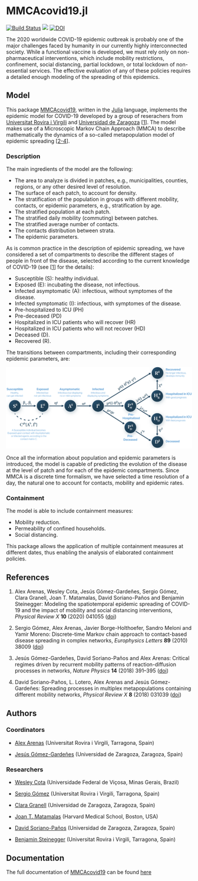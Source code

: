 # MMCAcovid19.jl

[![Build Status](https://travis-ci.com/jtmatamalas/MMCAcovid19.jl.svg?branch=master)](https://travis-ci.com/jtmatamalas/MMCAcovid19.jl)
[![][docs-latest-img]][docs-latest-url]
[![DOI](https://zenodo.org/badge/253392606.svg)](https://zenodo.org/badge/latestdoi/253392606)

The 2020 worldwide COVID-19 epidemic outbreak is probably one of the major challenges faced by humanity in our currently highly interconnected society. While a functional vaccine is developed, we must rely only on non-pharmaceutical interventions, which include mobility restrictions, confinement, social distancing, partial lockdown, or total lockdown of non-essential services. The effective evaluation of any of these policies requires a detailed enough modeling of the spreading of this epidemics.


## Model

This package [MMCAcovid19](https://github.com/jtmatamalas/MMCAcovid19), written in the [Julia](https://julialang.org) language, implements the epidemic model for COVID-19 developed by a group of reserachers from [Universitat Rovira i Virgili](https://www.urv.cat) and [Universidad de Zaragoza](http://unizar.es) [[1](#References-1)]. The model makes use of a Microscopic Markov Chain Approach (MMCA) to describe mathematically the dynamics of a so-called metapopulation model of epidemic spreading [[2-4](#References-1)].

### Description

The main ingredients of the model are the following:

- The area to analyze is divided in patches, e.g., municipalities, counties, regions, or any other desired level of resolution.
- The surface of each patch, to account for density.
- The stratification of the population in groups with different mobility, contacts, or epidemic parameters, e.g., stratification by age.
- The stratified population at each patch.
- The stratified daily mobility (commuting) between patches.
- The stratified average number of contacts.
- The contacts distribution between strata.
- The epidemic parameters.

As is common practice in the description of epidemic spreading, we have considered a set of compartments to describe the different stages of people in front of the disease, selected according to the current knowledge of COVID-19 (see [[1](#References-1)] for the details):

- Susceptible (S): healthy individual.
- Exposed (E): incubating the disease, not infectious.
- Infected asymptomatic (A): infectious, without symptomes of the disease.
- Infected symptomatic (I): infectious, with symptomes of the disease.
- Pre-hospitalized to ICU (PH)
- Pre-deceased (PD)
- Hospitalized in ICU patients who will recover (HR)
- Hospitalized in ICU patients who will not recover (HD)
- Deceased (D).
- Recovered (R).

The transitions between compartments, including their corresponding epidemic parameters, are:

![Model](Fig-model.png)

Once all the information about population and epidemic parameters is introduced, the model is capable of predicting the evolution of the disease at the level of patch and for each of the epidemic compartments. Since MMCA is a discrete time formalism, we have selected a time resolution of a day, the natural one to account for contacts, mobility and epidemic rates.

### Containment

The model is able to include containment measures:

- Mobility reduction.
- Permeability of confined households.
- Social distancing.

This package allows the application of multiple containment measures at different dates, thus enabling the analysis of elaborated containment policies.


## References

1. Alex Arenas, Wesley Cota, Jesús Gómez-Gardeñes, Sergio Gómez, Clara Granell, Joan T. Matamalas, David Soriano-Paños and Benjamin Steinegger: Modeling the spatiotemporal epidemic spreading of COVID-19 and the impact of mobility and social distancing interventions, _Physical Review X_ **10** (2020) 041055 ([doi](https://doi.org/10.1103/PhysRevX.10.041055))

2. Sergio Gómez, Alex Arenas, Javier Borge-Holthoefer, Sandro Meloni and Yamir Moreno: Discrete-time Markov chain approach to contact-based disease spreading in complex networks, _Europhysics Letters_ **89** (2010) 38009 ([doi](https://doi.org/10.1209/0295-5075/89/38009))

3. Jesús Gómez-Gardeñes, David Soriano-Paños and Alex Arenas: Critical regimes driven by recurrent mobility patterns of reaction-diffusion processes in networks, _Nature Physics_ **14** (2018) 391–395 ([doi](https://doi.org/10.1101/2020.03.21.20040022))

4. David Soriano-Paños, L. Lotero, Alex Arenas and Jesús Gómez-Gardeñes: Spreading processes in multiplex metapopulations containing different mobility networks, _Physical Review X_ **8** (2018) 031039 ([doi](https://doi.org/10.1103/PhysRevX.8.031039))


## Authors

### Coordinators

- [Alex Arenas](http://deim.urv.cat/alexandre.arenas) (Universitat Rovira i Virgili, Tarragona, Spain)

- [Jesús Gómez-Gardeñes](http://complex.unizar.es/~jesus/) (Universidad de Zaragoza, Zaragoza, Spain)

### Researchers

- [Wesley Cota](http://wesleycota.com/) (Universidade Federal de Viçosa, Minas Gerais, Brazil)

- [Sergio Gómez](http://deim.urv.cat/~sergio.gomez) (Universitat Rovira i Virgili, Tarragona, Spain)

- [Clara Granell](http://complex.unizar.es/~jesus/) (Universidad de Zaragoza, Zaragoza, Spain)

- [Joan T. Matamalas](https://www.linkedin.com/in/jtmatamalas) (Harvard Medical School, Boston, USA)

- [David Soriano-Paños](https://twitter.com/sorianopanos) (Universidad de Zaragoza, Zaragoza, Spain)

- [Benjamin Steinegger](https://twitter.com/stinomat) (Universitat Rovira i Virgili, Tarragona, Spain)


## Documentation

The full documentation of [MMCAcovid19](https://github.com/jtmatamalas/MMCAcovid19) can be found [here][docs-latest-url]


[docs-latest-img]: https://img.shields.io/badge/docs-latest-blue.svg
[docs-latest-url]: http://jtmatamalas.github.io/MMCAcovid19.jl/v0.1/
